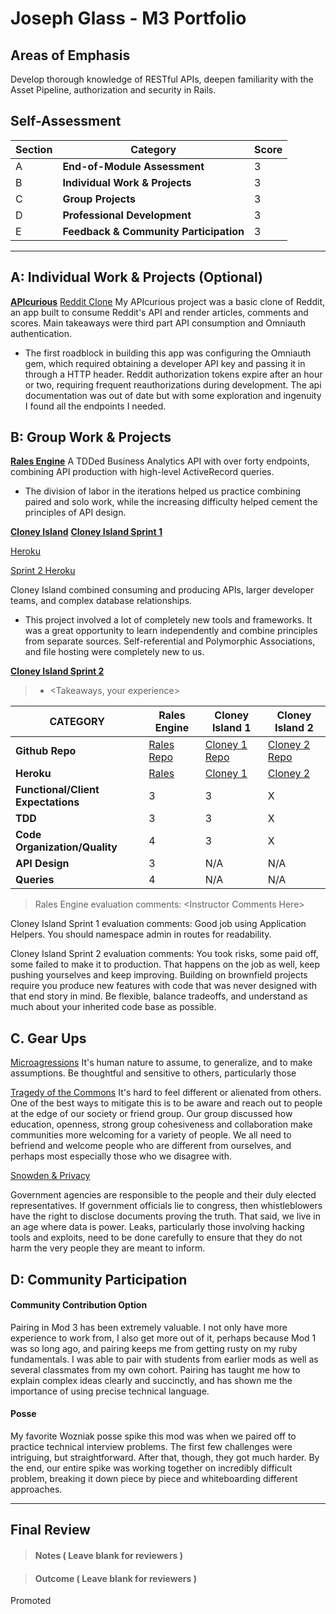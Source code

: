 # Joseph Glass - M3 Portfolio

## Areas of Emphasis

Develop thorough knowledge of RESTful APIs, deepen familiarity with the Asset Pipeline, authorization and security in Rails.

## Self-Assessment

| Section | Category | Score |
| --- | ----- | --- |
| A | **End-of-Module Assessment** | 3 |
| B | **Individual Work & Projects** | 3 |
| C | **Group Projects** | 3 |
| D | **Professional Development** | 3 |
| E | **Feedback & Community Participation** | 3 |


-----------------------

## A: Individual Work & Projects (Optional)

 **[APIcurious](http://backend.turing.io/module3/projects/apicurious)**
[Reddit Clone](https://github.com/glassjoseph/apicurious_reddit)
My APIcurious project was a basic clone of Reddit, an app built to consume Reddit's API and render articles, comments and scores. Main takeaways were third part API consumption and Omniauth authentication.

* The first roadblock in building this app was configuring the Omniauth gem, which required obtaining a developer API key and passing it in through a HTTP header. Reddit authorization tokens expire after an hour or two, requiring frequent reauthorizations during development. The api documentation was out of date but with some exploration and ingenuity I found all the endpoints I needed.

## B: Group Work & Projects

 **[Rales Engine](http://backend.turing.io/module3/projects/rails_engine)**
A TDDed Business Analytics API with over forty endpoints, combining API production with high-level ActiveRecord queries.

* The division of labor in the iterations helped us practice combining paired and solo work, while the increasing difficulty helped cement the principles of API design.

**[Cloney Island](http://backend.turing.io/module3/projects/cloney_island/cloney_island)**
**[Cloney Island Sprint 1](https://github.com/glassjoseph/grab_bag)**

[Heroku](http://grabbag-1701.herokuapp.com/)

[Sprint 2 Heroku](http://grabbag.herokuapp.com/)

Cloney Island combined consuming and producing APIs, larger developer teams, and complex database relationships.

* This project involved a lot of completely new tools and frameworks. It was a great opportunity to learn independently and combine principles from separate sources. Self-referential and Polymorphic Associations, and file hosting were completely new to us.



 **[Cloney Island Sprint 2](https://)**

>* \<Takeaways, your experience>

| CATEGORY | Rales Engine | Cloney Island 1 | Cloney Island 2 |
| --- | --- | --- | --- |
| **Github Repo** | [Rales Repo](https://github.com/glassjoseph/rails_engine) | [Cloney 1 Repo](https://github.com/glassjoseph/grab_bag) | [Cloney 2 Repo](https://github.com/josh-works/corkboard) |
| **Heroku** | [Rales](https://) | [Cloney 1](http://grabbag-1701.herokuapp.com/) | [Cloney 2](http://corkboarded.herokuapp.com/) |
| **Functional/Client Expectations** | 3 | 3 | X |
| **TDD** | 3 | 3 | X |
| **Code Organization/Quality** | 4 | 3 | X |
| **API Design** | 3 | N/A | N/A |
| **Queries** | 4 | N/A | N/A |

> Rales Engine evaluation comments:
\<Instructor Comments Here>

Cloney Island Sprint 1 evaluation comments:
Good job using Application Helpers. You should namespace admin in routes for readability.

Cloney Island Sprint 2 evaluation comments:
You took risks, some paid off, some failed to make it to production. That happens on the job as well, keep pushing yourselves and keep improving.
Building on brownfield projects require you produce new features with code that was never designed with that end story in mind. Be flexible, balance tradeoffs, and understand as much about your inherited code base as possible.

## C. **Gear Ups**

 [Microagressions](https://github.com/turingschool/gear-up/blob/master/microaggressions_original.markdown)
 It's human nature to assume, to generalize, and to make assumptions. Be thoughtful and sensitive to others, particularly those


[Tragedy of the Commons](https://github.com/turingschool/gear-up/blob/master/tragedy_of_the_commons.markdown)
It's hard to feel different or alienated from others. One of the best ways to mitigate this is to be aware and reach out to people at the edge of our society or friend group. Our group discussed how education, openness, strong group cohesiveness and collaboration make communities more welcoming for a variety of people. We all need to befriend and welcome people who are different from ourselves, and perhaps most especially those who we disagree with.


[Snowden & Privacy](https://gist.github.com/blackknight75/c7ef4e8ef1a197d50593bce078fc9d7f)

Government agencies are responsible to the people and their duly elected representatives. If government officials lie to congress, then whistleblowers have the right to disclose documents proving the truth. That said, we live in an age where data is power. Leaks, particularly those involving hacking tools and exploits, need to be done carefully to ensure that they do not harm the very people they are meant to inform.

## D: Community Participation

#### **Community Contribution Option**
Pairing in Mod 3 has been extremely valuable. I not only have more experience to work from, I also get more out of it, perhaps because Mod 1 was so long ago, and pairing keeps me from getting rusty on my ruby fundamentals. I was able to pair with students from earlier mods as well as several classmates from my own cohort. Pairing has taught me how to explain complex ideas clearly and succinctly, and has shown me the importance of using precise technical language.

#### **Posse**
My favorite Wozniak posse spike this mod was when we paired off to practice technical interview problems. The first few challenges were intriguing, but straightforward. After that, though, they got much harder. By the end, our entire spike was working together on incredibly difficult problem, breaking it down piece by piece and whiteboarding different approaches.


------------------

## Final Review

> #### Notes ( Leave blank for reviewers )

> #### Outcome ( Leave blank for reviewers )

Promoted
